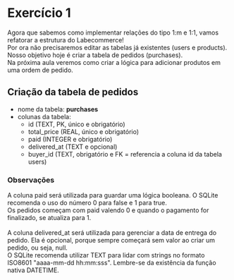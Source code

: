 # Exercício 1
Agora que sabemos como implementar relações do tipo 1:m e 1:1, vamos refatorar a estrutura do Labecommerce!<br>
Por ora não precisaremos editar as tabelas já existentes (users e products). Nosso objetivo hoje é criar a tabela de pedidos (purchases).<br>
Na próxima aula veremos como criar a lógica para adicionar produtos em uma ordem de pedido.

## Criação da tabela de **pedidos**
- nome da tabela: **purchases**
- colunas da tabela:
  - id (TEXT, PK, único e obrigatório)
  - total_price (REAL, único e obrigatório)
  - paid (INTEGER e obrigatório)
  - delivered_at (TEXT e opcional)
  - buyer_id (TEXT, obrigatório e FK = referencia a coluna id da tabela users)

### Observações
A coluna paid será utilizada para guardar uma lógica booleana. O SQLite recomenda o uso do número 0 para false e 1 para true.<br>
Os pedidos começam com paid valendo 0 e quando o pagamento for finalizado, se atualiza para 1.<br>
<br>
A coluna delivered_at será utilizada para gerenciar a data de entrega do pedido. Ela é opcional, porque sempre começará sem valor ao criar um pedido, ou seja, null.<br>
O SQLite recomenda utilizar TEXT para lidar com strings no formato ISO8601 "aaaa-mm-dd hh:mm:sss". Lembre-se da existência da função nativa DATETIME.<br>
